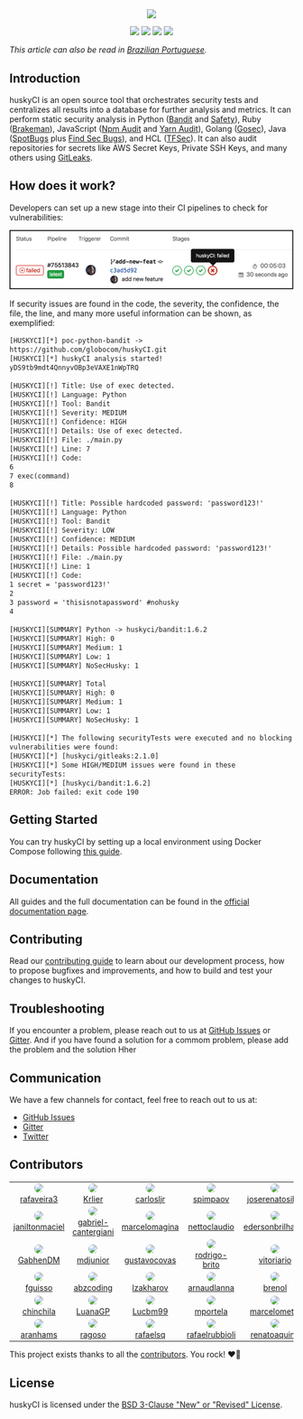 <p align="center">
  <img src="https://raw.githubusercontent.com/wiki/globocom/huskyCI/images/huskyCI-logo.png" align="center" height="" />
  <!-- logo font: Anton -->
</p>

<p align="center">
  <a href="https://github.com/globocom/huskyCI/releases"><img src="https://img.shields.io/github/v/release/globocom/huskyCI"/></a>
  <a href="https://github.com/rafaveira3/writing-and-presentations/blob/master/DEFCON-27-APP-SEC-VILLAGE-Rafael-Santos-huskyCI-Finding-security-flaws-in-CI-before-deploying-them.pdf"><img src="https://img.shields.io/badge/DEFCON%2027-AppSec%20Village-black"/></a>
<a href="https://github.com/rafaveira3/contributions/blob/master/huskyCI-BlackHat-Europe-2019.pdf"><img src="https://img.shields.io/badge/Black%20Hat%20Europe%202019-Arsenal-black"/></a>
<a href="https://defectdojo.readthedocs.io/en/latest/integrations.html#huskyci-report"><img src="https://img.shields.io/badge/DefectDojo-Compatible-brightgreen"/></a>
</p>

_This article can also be read in [Brazilian Portuguese](README-ptBR.md)._

## Introduction

huskyCI is an open source tool that orchestrates security tests and centralizes all results into a database for further analysis and metrics. It can perform static security analysis in Python ([Bandit][Bandit] and [Safety][Safety]), Ruby ([Brakeman][Brakeman]), JavaScript ([Npm Audit][NpmAudit] and [Yarn Audit][YarnAudit]), Golang ([Gosec][Gosec]), Java ([SpotBugs][SpotBugs] plus [Find Sec Bugs][FindSec]), and HCL ([TFSec][TFSec]). It can also audit repositories for secrets like AWS Secret Keys, Private SSH Keys, and many others using [GitLeaks][Gitleaks].

## How does it work?

Developers can set up a new stage into their CI pipelines to check for vulnerabilities:

<p align="center"><img src="huskyCI-stage.png"/></p>

If security issues are found in the code, the severity, the confidence, the file, the line, and many more useful information can be shown, as exemplified:

```
[HUSKYCI][*] poc-python-bandit -> https://github.com/globocom/huskyCI.git
[HUSKYCI][*] huskyCI analysis started! yDS9tb9mdt4QnnyvOBp3eVAXE1nWpTRQ

[HUSKYCI][!] Title: Use of exec detected.
[HUSKYCI][!] Language: Python
[HUSKYCI][!] Tool: Bandit
[HUSKYCI][!] Severity: MEDIUM
[HUSKYCI][!] Confidence: HIGH
[HUSKYCI][!] Details: Use of exec detected.
[HUSKYCI][!] File: ./main.py
[HUSKYCI][!] Line: 7
[HUSKYCI][!] Code:
6
7 exec(command)
8

[HUSKYCI][!] Title: Possible hardcoded password: 'password123!'
[HUSKYCI][!] Language: Python
[HUSKYCI][!] Tool: Bandit
[HUSKYCI][!] Severity: LOW
[HUSKYCI][!] Confidence: MEDIUM
[HUSKYCI][!] Details: Possible hardcoded password: 'password123!'
[HUSKYCI][!] File: ./main.py
[HUSKYCI][!] Line: 1
[HUSKYCI][!] Code:
1 secret = 'password123!'
2
3 password = 'thisisnotapassword' #nohusky
4

[HUSKYCI][SUMMARY] Python -> huskyci/bandit:1.6.2
[HUSKYCI][SUMMARY] High: 0
[HUSKYCI][SUMMARY] Medium: 1
[HUSKYCI][SUMMARY] Low: 1
[HUSKYCI][SUMMARY] NoSecHusky: 1

[HUSKYCI][SUMMARY] Total
[HUSKYCI][SUMMARY] High: 0
[HUSKYCI][SUMMARY] Medium: 1
[HUSKYCI][SUMMARY] Low: 1
[HUSKYCI][SUMMARY] NoSecHusky: 1

[HUSKYCI][*] The following securityTests were executed and no blocking vulnerabilities were found:
[HUSKYCI][*] [huskyci/gitleaks:2.1.0]
[HUSKYCI][*] Some HIGH/MEDIUM issues were found in these securityTests:
[HUSKYCI][*] [huskyci/bandit:1.6.2]
ERROR: Job failed: exit code 190
```

## Getting Started

You can try huskyCI by setting up a local environment using Docker Compose following [this guide](https://huskyci.opensource.globo.com/docs/development/set-up-environment).

## Documentation

All guides and the full documentation can be found in the [official documentation page](https://huskyci.opensource.globo.com/docs/quickstart/overview).

## Contributing

Read our [contributing guide](https://github.com/globocom/huskyCI/blob/master/CONTRIBUTING.md) to learn about our development process, how to propose bugfixes and improvements, and how to build and test your changes to huskyCI.

## Troubleshooting

If you encounter a problem, please reach out to us at [GitHub Issues](https://github.com/globocom/huskyCI/issues) or [Gitter](https://gitter.im/globocom/huskyCI). And if you have found a solution for a commom problem, please add the problem and the solution Hher

## Communication

We have a few channels for contact, feel free to reach out to us at:

- [GitHub Issues](https://github.com/globocom/huskyCI/issues)
- [Gitter](https://gitter.im/globocom/huskyCI)
- [Twitter](https://twitter.com/huskyCI)

## Contributors

<!-- CONTRIBUTORS_START -->
<table><tr><td align="center"><a href="https://github.com/rafaveira3"><img src="https://avatars.githubusercontent.com/u/8943477?v=4" width="100" style="border-radius: 50%;"><br>rafaveira3</a></td><td align="center"><a href="https://github.com/Krlier"><img src="https://avatars.githubusercontent.com/u/40367872?v=4" width="100" style="border-radius: 50%;"><br>Krlier</a></td><td align="center"><a href="https://github.com/carlosljr"><img src="https://avatars.githubusercontent.com/u/25513224?v=4" width="100" style="border-radius: 50%;"><br>carlosljr</a></td><td align="center"><a href="https://github.com/spimpaov"><img src="https://avatars.githubusercontent.com/u/22274988?v=4" width="100" style="border-radius: 50%;"><br>spimpaov</a></td><td align="center"><a href="https://github.com/joserenatosilva"><img src="https://avatars.githubusercontent.com/u/11424945?v=4" width="100" style="border-radius: 50%;"><br>joserenatosilva</a></td></tr><tr><td align="center"><a href="https://github.com/janiltonmaciel"><img src="https://avatars.githubusercontent.com/u/987588?v=4" width="100" style="border-radius: 50%;"><br>janiltonmaciel</a></td><td align="center"><a href="https://github.com/gabriel-cantergiani"><img src="https://avatars.githubusercontent.com/u/27586618?v=4" width="100" style="border-radius: 50%;"><br>gabriel-cantergiani</a></td><td align="center"><a href="https://github.com/marcelomagina"><img src="https://avatars.githubusercontent.com/u/12450277?v=4" width="100" style="border-radius: 50%;"><br>marcelomagina</a></td><td align="center"><a href="https://github.com/nettoclaudio"><img src="https://avatars.githubusercontent.com/u/7503687?v=4" width="100" style="border-radius: 50%;"><br>nettoclaudio</a></td><td align="center"><a href="https://github.com/edersonbrilhante"><img src="https://avatars.githubusercontent.com/u/1094995?v=4" width="100" style="border-radius: 50%;"><br>edersonbrilhante</a></td></tr><tr><td align="center"><a href="https://github.com/GabhenDM"><img src="https://avatars.githubusercontent.com/u/38007503?v=4" width="100" style="border-radius: 50%;"><br>GabhenDM</a></td><td align="center"><a href="https://github.com/mdjunior"><img src="https://avatars.githubusercontent.com/u/3290669?v=4" width="100" style="border-radius: 50%;"><br>mdjunior</a></td><td align="center"><a href="https://github.com/gustavocovas"><img src="https://avatars.githubusercontent.com/u/11429002?v=4" width="100" style="border-radius: 50%;"><br>gustavocovas</a></td><td align="center"><a href="https://github.com/rodrigo-brito"><img src="https://avatars.githubusercontent.com/u/7620947?v=4" width="100" style="border-radius: 50%;"><br>rodrigo-brito</a></td><td align="center"><a href="https://github.com/vitoriario"><img src="https://avatars.githubusercontent.com/u/17754098?v=4" width="100" style="border-radius: 50%;"><br>vitoriario</a></td></tr><tr><td align="center"><a href="https://github.com/fguisso"><img src="https://avatars.githubusercontent.com/u/5755568?v=4" width="100" style="border-radius: 50%;"><br>fguisso</a></td><td align="center"><a href="https://github.com/abzcoding"><img src="https://avatars.githubusercontent.com/u/10992695?v=4" width="100" style="border-radius: 50%;"><br>abzcoding</a></td><td align="center"><a href="https://github.com/lzakharov"><img src="https://avatars.githubusercontent.com/u/26368218?v=4" width="100" style="border-radius: 50%;"><br>lzakharov</a></td><td align="center"><a href="https://github.com/arnaudlanna"><img src="https://avatars.githubusercontent.com/u/11250299?v=4" width="100" style="border-radius: 50%;"><br>arnaudlanna</a></td><td align="center"><a href="https://github.com/brenol"><img src="https://avatars.githubusercontent.com/u/7342697?v=4" width="100" style="border-radius: 50%;"><br>brenol</a></td></tr><tr><td align="center"><a href="https://github.com/chinchila"><img src="https://avatars.githubusercontent.com/u/3947315?v=4" width="100" style="border-radius: 50%;"><br>chinchila</a></td><td align="center"><a href="https://github.com/LuanaGP"><img src="https://avatars.githubusercontent.com/u/34948516?v=4" width="100" style="border-radius: 50%;"><br>LuanaGP</a></td><td align="center"><a href="https://github.com/Lucbm99"><img src="https://avatars.githubusercontent.com/u/45500959?v=4" width="100" style="border-radius: 50%;"><br>Lucbm99</a></td><td align="center"><a href="https://github.com/mportela"><img src="https://avatars.githubusercontent.com/u/1304652?v=4" width="100" style="border-radius: 50%;"><br>mportela</a></td><td align="center"><a href="https://github.com/marcelometal"><img src="https://avatars.githubusercontent.com/u/665903?v=4" width="100" style="border-radius: 50%;"><br>marcelometal</a></td></tr><tr><td align="center"><a href="https://github.com/aranhams"><img src="https://avatars.githubusercontent.com/u/18319426?v=4" width="100" style="border-radius: 50%;"><br>aranhams</a></td><td align="center"><a href="https://github.com/ragoso"><img src="https://avatars.githubusercontent.com/u/9319775?v=4" width="100" style="border-radius: 50%;"><br>ragoso</a></td><td align="center"><a href="https://github.com/rafaelsq"><img src="https://avatars.githubusercontent.com/u/1598854?v=4" width="100" style="border-radius: 50%;"><br>rafaelsq</a></td><td align="center"><a href="https://github.com/rafaelrubbioli"><img src="https://avatars.githubusercontent.com/u/15738138?v=4" width="100" style="border-radius: 50%;"><br>rafaelrubbioli</a></td><td align="center"><a href="https://github.com/renatoaquino"><img src="https://avatars.githubusercontent.com/u/516453?v=4" width="100" style="border-radius: 50%;"><br>renatoaquino</a></td></tr></table>
<!-- CONTRIBUTORS_END -->

This project exists thanks to all the [contributors](<(https://github.com/globocom/huskyCI/graphs/contributors)>). You rock! ❤️🚀

## License

huskyCI is licensed under the [BSD 3-Clause "New" or "Revised" License](https://github.com/globocom/huskyCI/blob/master/LICENSE.md).

[Bandit]: https://github.com/PyCQA/bandit
[Safety]: https://github.com/pyupio/safety
[Brakeman]: https://github.com/presidentbeef/brakeman
[Gosec]: https://github.com/securego/gosec
[NpmAudit]: https://docs.npmjs.com/cli/audit
[YarnAudit]: https://yarnpkg.com/lang/en/docs/cli/audit/
[Gitleaks]: https://github.com/zricethezav/gitleaks
[SpotBugs]: https://spotbugs.github.io
[FindSec]: https://find-sec-bugs.github.io
[TFSec]: https://github.com/liamg/tfsec
